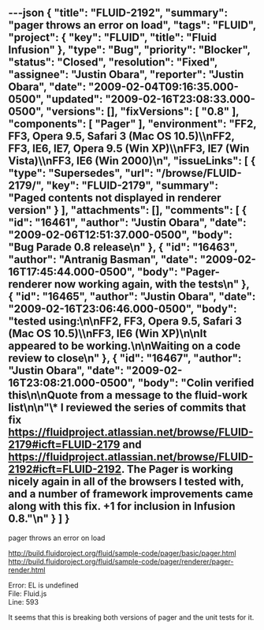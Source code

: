 ---json
{
  "title": "FLUID-2192",
  "summary": "pager throws an error on load",
  "tags": "FLUID",
  "project": {
    "key": "FLUID",
    "title": "Fluid Infusion"
  },
  "type": "Bug",
  "priority": "Blocker",
  "status": "Closed",
  "resolution": "Fixed",
  "assignee": "Justin Obara",
  "reporter": "Justin Obara",
  "date": "2009-02-04T09:16:35.000-0500",
  "updated": "2009-02-16T23:08:33.000-0500",
  "versions": [],
  "fixVersions": [
    "0.8"
  ],
  "components": [
    "Pager"
  ],
  "environment": "FF2, FF3, Opera 9.5, Safari 3 (Mac OS 10.5)\\\nFF2, FF3, IE6, IE7, Opera 9.5 (Win XP)\\\nFF3, IE7 (Win Vista)\\\nFF3, IE6 (Win 2000)\n",
  "issueLinks": [
    {
      "type": "Supersedes",
      "url": "/browse/FLUID-2179/",
      "key": "FLUID-2179",
      "summary": "Paged contents not displayed in renderer version"
    }
  ],
  "attachments": [],
  "comments": [
    {
      "id": "16461",
      "author": "Justin Obara",
      "date": "2009-02-06T12:51:37.000-0500",
      "body": "Bug Parade 0.8 release\n"
    },
    {
      "id": "16463",
      "author": "Antranig Basman",
      "date": "2009-02-16T17:45:44.000-0500",
      "body": "Pager-renderer now working again, with the tests\n"
    },
    {
      "id": "16465",
      "author": "Justin Obara",
      "date": "2009-02-16T23:06:46.000-0500",
      "body": "tested using:\n\nFF2, FF3, Opera 9.5, Safari 3 (Mac OS 10.5)\\\nFF3, IE6 (Win XP)\n\nIt appeared to be working.\n\nWaiting on a code review to close\n"
    },
    {
      "id": "16467",
      "author": "Justin Obara",
      "date": "2009-02-16T23:08:21.000-0500",
      "body": "Colin verified this\n\nQuote from a message to the fluid-work list\n\n\"\\* I reviewed the series of commits that fix <https://fluidproject.atlassian.net/browse/FLUID-2179#icft=FLUID-2179> and <https://fluidproject.atlassian.net/browse/FLUID-2192#icft=FLUID-2192>. The Pager is working nicely again in all of the browsers I tested with, and a number of framework improvements came along with this fix.  +1 for inclusion in Infusion 0.8.\"\n"
    }
  ]
}
---
pager throws an error on load

<http://build.fluidproject.org/fluid/sample-code/pager/basic/pager.html>\
<http://build.fluidproject.org/fluid/sample-code/pager/renderer/pager-render.html>

Error: EL is undefined\
File: Fluid.js\
Line: 593

It seems that this is breaking both versions of pager and the unit tests for it.

        